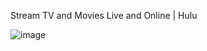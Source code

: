 Stream TV and Movies Live and Online | Hulu

![image](https://user-images.githubusercontent.com/61040390/191428187-ae96c571-9790-47b0-9082-aac3bd56b5f6.png)
